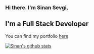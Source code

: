 ### Hi there. I'm Sinan Sevgi, 
## I'm a Full Stack Developer
You can find my portfolio [here](https://sinansevgi.net) 
<!--
**sinansevgi/sinansevgi** is a ✨ _special_ ✨ repository because its `README.md` (this file) appears on your GitHub profile.

Here are some ideas to get you started:

- 🔭 I’m currently working on ...
- 🌱 I’m currently learning ...
- 👯 I’m looking to collaborate on ...
- 🤔 I’m looking for help with ...
- 💬 Ask me about ...
- 📫 How to reach me: ...
- 😄 Pronouns: ...
- ⚡ Fun fact: ...
-->
[![Sinan's github stats](https://github-readme-stats.vercel.app/api?username=sinansevgi)](https://github.com/anuraghazra/github-readme-stats)
